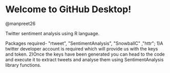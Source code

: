 # Welcome to GitHub Desktop!
@manpreet26

Twitter sentiment analysis using R language.

Packages required- "rtweet", "SentimentAnalysis", "SnowballC" ,"httr";
1)A twitter developer account is required which will provide us with the keys and token.
2)Once the keys have been generated you can head to the code and execute it to extract tweets and analyse them using SentimentAnalysis library functions.
